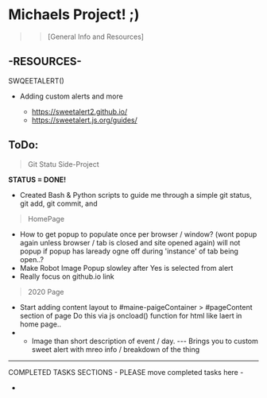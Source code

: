 # Michaels Project! ;)

> > [General Info and Resources]
##  -RESOURCES-
 
 SWQEETALERT()

 * Adding custom alerts and more

    - https://sweetalert2.github.io/
    - https://sweetalert.js.org/guides/
 ## ToDo:

 >Git Statu Side-Project 
 
<b>STATUS  =  DONE!</b>
 - Created Bash & Python scripts to guide me through a simple git status, git add, git commit, and 

 > HomePage
 - How to get popup to populate once per browser / window? (wont popup again unless browser / tab is closed and site opened again) will not popup if popup has laready ogne off during 'instance' of tab being open..?
 - Make Robot Image Popup slowley after Yes is selected from alert
 - Really focus on github.io link

 > 2020 Page
 - Start adding content layout to #maine-paigeContainer >  #pageContent section of page
 Do this via js oncload() function for html like laert in home page..
 - - Image than short description of event / day. 
 --- Brings you to custom sweet alert with mreo info / breakdown of the thing





<hr>
COMPLETED TASKS SECTIONS    
- PLEASE move completed tasks here -

* 
